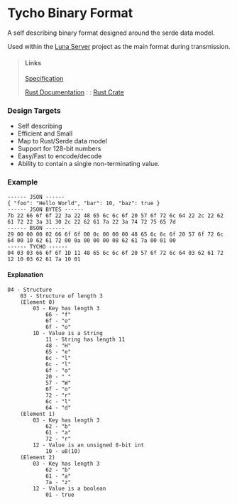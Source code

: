 # Tycho Binary Format
A self describing binary format designed around the serde data model.

Used within the [Luna Server](https://github.com/samhdev/luna) project as the main format during transmission.

> #### Links
> [Specification](specification.md)
>
> [Rust Documentation](https://docs.rs/tycho) 
> : :
> [Rust Crate](https://crates.io/crates/tycho)

### Design Targets
- Self describing
- Efficient and Small
- Map to Rust/Serde data model
- Support for 128-bit numbers
- Easy/Fast to encode/decode
- Ability to contain a single non-terminating value.

### Example
```
------ JSON ------
{ "foo": "Hello World", "bar": 10, "baz": true }
------ JSON BYTES ------
7b 22 66 6f 6f 22 3a 22 48 65 6c 6c 6f 20 57 6f 72 6c 64 22 2c 22 62 61 72 22 3a 31 30 2c 22 62 61 7a 22 3a 74 72 75 65 7d
------ BSON ------
29 00 00 00 02 66 6f 6f 00 0c 00 00 00 48 65 6c 6c 6f 20 57 6f 72 6c 64 00 10 62 61 72 00 0a 00 00 00 08 62 61 7a 00 01 00
------ TYCHO ------
04 03 03 66 6f 6f 1D 11 48 65 6c 6c 6f 20 57 6f 72 6c 64 03 62 61 72 12 10 03 62 61 7a 10 01
```

#### Explanation
```
04 - Structure
    03 - Structure of length 3
    (Element 0)
        03 - Key has length 3
            66 - "f"
            6f - "o"
            6f - "o"
        1D - Value is a String
            11 - String has length 11
            48 - "H"
            65 - "e" 
            6c - "l"
            6c - "l"
            6f - "o"
            20 - " "
            57 - "W"
            6f - "o"
            72 - "r"
            6c - "l"
            64 - "d"
    (Element 1)   
        03 - Key has length 3
            62 - "b"
            61 - "a"
            72 - "r"
        12 - Value is an unsigned 8-bit int
            10 - u8(10)
    (Element 2)   
        03 - Key has length 3
            62 - "b"
            61 - "a"
            7a - "z"
        12 - Value is a boolean
            01 - true
```